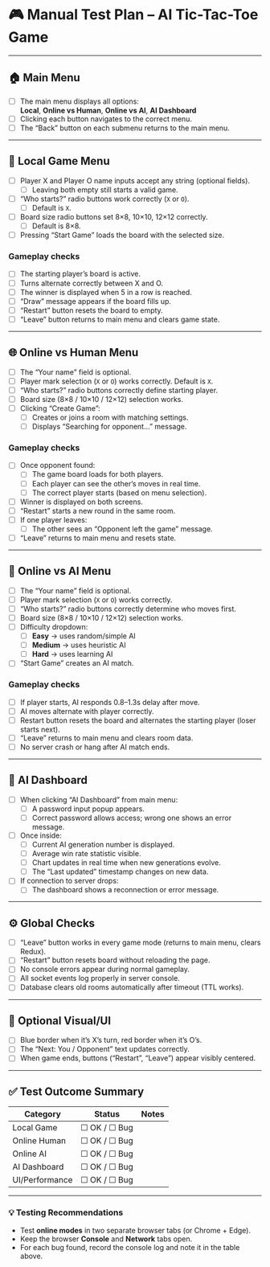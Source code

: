 # 🎮 Manual Test Plan – AI Tic-Tac-Toe Game

---

## 🏠 Main Menu

- [ ] The main menu displays all options:  
      **Local**, **Online vs Human**, **Online vs AI**, **AI Dashboard**
- [ ] Clicking each button navigates to the correct menu.
- [ ] The “Back” button on each submenu returns to the main menu.

---

## 👥 Local Game Menu

- [ ] Player X and Player O name inputs accept any string (optional fields).
  - [ ] Leaving both empty still starts a valid game.
- [ ] “Who starts?” radio buttons work correctly (`X` or `O`).
  - [ ] Default is `X`.
- [ ] Board size radio buttons set 8×8, 10×10, 12×12 correctly.
  - [ ] Default is 8×8.
- [ ] Pressing “Start Game” loads the board with the selected size.

### Gameplay checks

- [ ] The starting player’s board is active.
- [ ] Turns alternate correctly between X and O.
- [ ] The winner is displayed when 5 in a row is reached.
- [ ] “Draw” message appears if the board fills up.
- [ ] “Restart” button resets the board to empty.
- [ ] “Leave” button returns to main menu and clears game state.

---

## 🌐 Online vs Human Menu

- [ ] The “Your name” field is optional.
- [ ] Player mark selection (`X` or `O`) works correctly. Default is `X`.
- [ ] “Who starts?” radio buttons correctly define starting player.
- [ ] Board size (8×8 / 10×10 / 12×12) selection works.
- [ ] Clicking “Create Game”:
  - [ ] Creates or joins a room with matching settings.
  - [ ] Displays “Searching for opponent…” message.

### Gameplay checks

- [ ] Once opponent found:
  - [ ] The game board loads for both players.
  - [ ] Each player can see the other’s moves in real time.
  - [ ] The correct player starts (based on menu selection).
- [ ] Winner is displayed on both screens.
- [ ] “Restart” starts a new round in the same room.
- [ ] If one player leaves:
  - [ ] The other sees an “Opponent left the game” message.
- [ ] “Leave” returns to main menu and resets state.

---

## 🤖 Online vs AI Menu

- [ ] The “Your name” field is optional.
- [ ] Player mark selection (`X` or `O`) works correctly.
- [ ] “Who starts?” radio buttons correctly determine who moves first.
- [ ] Board size (8×8 / 10×10 / 12×12) selection works.
- [ ] Difficulty dropdown:
  - [ ] **Easy** → uses random/simple AI
  - [ ] **Medium** → uses heuristic AI
  - [ ] **Hard** → uses learning AI
- [ ] “Start Game” creates an AI match.

### Gameplay checks

- [ ] If player starts, AI responds 0.8–1.3s delay after move.
- [ ] AI moves alternate with player correctly.
- [ ] Restart button resets the board and alternates the starting player (loser starts next).
- [ ] “Leave” returns to main menu and clears room data.
- [ ] No server crash or hang after AI match ends.

---

## 🧠 AI Dashboard

- [ ] When clicking “AI Dashboard” from main menu:
  - [ ] A password input popup appears.
  - [ ] Correct password allows access; wrong one shows an error message.
- [ ] Once inside:
  - [ ] Current AI generation number is displayed.
  - [ ] Average win rate statistic visible.
  - [ ] Chart updates in real time when new generations evolve.
  - [ ] The “Last updated” timestamp changes on new data.
- [ ] If connection to server drops:
  - [ ] The dashboard shows a reconnection or error message.

---

## ⚙️ Global Checks

- [ ] “Leave” button works in every game mode (returns to main menu, clears Redux).
- [ ] “Restart” button resets board without reloading the page.
- [ ] No console errors appear during normal gameplay.
- [ ] All socket events log properly in server console.
- [ ] Database clears old rooms automatically after timeout (TTL works).

---

## 🧩 Optional Visual/UI

- [ ] Blue border when it’s X’s turn, red border when it’s O’s.
- [ ] The “Next: You / Opponent” text updates correctly.
- [ ] When game ends, buttons (“Restart”, “Leave”) appear visibly centered.

---

## ✅ Test Outcome Summary

| Category       | Status       | Notes |
| -------------- | ------------ | ----- |
| Local Game     | ☐ OK / ☐ Bug |       |
| Online Human   | ☐ OK / ☐ Bug |       |
| Online AI      | ☐ OK / ☐ Bug |       |
| AI Dashboard   | ☐ OK / ☐ Bug |       |
| UI/Performance | ☐ OK / ☐ Bug |       |

---

### 💡 Testing Recommendations

- Test **online modes** in two separate browser tabs (or Chrome + Edge).
- Keep the browser **Console** and **Network** tabs open.
- For each bug found, record the console log and note it in the table above.
